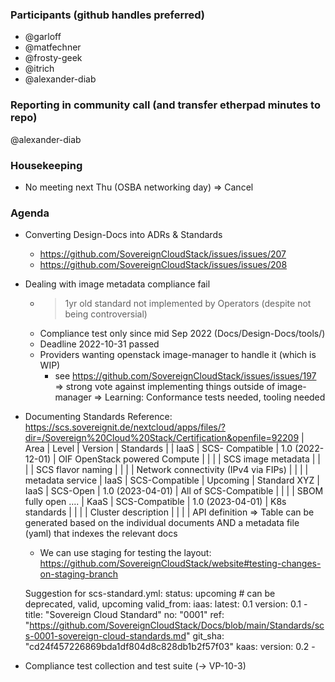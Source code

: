 ### Participants (github handles preferred)
* @garloff
* @matfechner
* @frosty-geek
* @itrich
* @alexander-diab

### Reporting in community call (and transfer etherpad minutes to repo)
@alexander-diab

### Housekeeping
* No meeting next Thu (OSBA networking day) => Cancel

### Agenda
* Converting Design-Docs into ADRs & Standards
    * https://github.com/SovereignCloudStack/issues/issues/207
    * https://github.com/SovereignCloudStack/issues/issues/208
* Dealing with image metadata compliance fail
    - >1yr old standard not implemented by Operators (despite not being controversial)
    - Compliance test only since mid Sep 2022 (Docs/Design-Docs/tools/)
    - Deadline 2022-10-31 passed
    - Providers wanting openstack image-manager to handle it (which is WIP)
        * see https://github.com/SovereignCloudStack/issues/issues/197
    => strong vote against implementing things outside of image-manager
    => Learning: Conformance tests needed, tooling needed
* Documenting Standards
     Reference: https://scs.sovereignit.de/nextcloud/apps/files/?dir=/Sovereign%20Cloud%20Stack/Certification&openfile=92209
    | Area | Level                     | Version               | Standards |
    | IaaS  | SCS- Compatible | 1.0 (2022-12-01)  | OIF OpenStack powered Compute
    |          |                               |                             | SCS image metadata
    |          |                               |                             | SCS flavor naming
    |          |                               |                             | Network connectivity (IPv4 via FIPs)
    |          |                               |                             | metadata service
    | IaaS | SCS-Compatible   | Upcoming           | Standard XYZ
    | IaaS  | SCS-Open             | 1.0 (2023-04-01) | All of SCS-Compatible
    |          |                               |                             | SBOM fully open ....
    | KaaS | SCS-Compatible  | 1.0 (2023-04-01) | K8s standards
    |           |                              |                             | Cluster description
    |           |                              |                             | API definition
    => Table can be generated based on the individual documents AND a metadata file (yaml) that indexes the relevant docs
    - We can use staging for testing the layout: https://github.com/SovereignCloudStack/website#testing-changes-on-staging-branch

    Suggestion for scs-standard.yml:
    status: upcoming # can be deprecated, valid, upcoming
    valid_from:
    iaas:
        latest: 0.1
        version: 0.1
        - title: "Sovereign Cloud Standard"
          no: "0001"
          ref: "https://github.com/SovereignCloudStack/Docs/blob/main/Standards/scs-0001-sovereign-cloud-standards.md"
          git_sha: "cd24f457226869bda1df804d8c828db1b2f57f03"
    kaas:
        version: 0.2
        - 
* Compliance test collection and test suite (-> VP-10-3)
